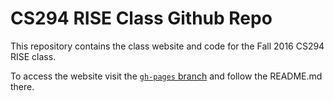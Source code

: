 # CS294 RISE Class Github Repo

This repository contains the class website and code for the Fall 2016 CS294 RISE class.

To access the website visit the [`gh-pages` branch](https://github.com/ucbrise/cs294-rise-fa16/tree/gh-pages) and follow the README.md there.

